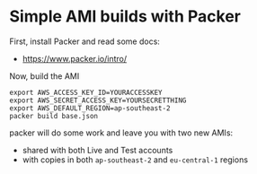 # Simple AMI builds with Packer

First, install Packer and read some docs:

* https://www.packer.io/intro/

Now, build the AMI

```
export AWS_ACCESS_KEY_ID=YOURACCESSKEY
export AWS_SECRET_ACCESS_KEY=YOURSECRETTHING
export AWS_DEFAULT_REGION=ap-southeast-2
packer build base.json
```

packer will do some work and leave you with two new AMIs:

* shared with both Live and Test accounts
* with copies in both `ap-southeast-2` and `eu-central-1` regions

